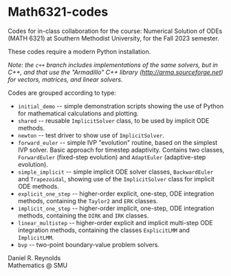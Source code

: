 # Math6321-codes

Codes for in-class collaboration for the course: Numerical Solution of ODEs (MATH 6321) at Southern Methodist University, for the Fall 2023 semester.

These codes require a modern Python installation.

   *Note: the `c++` branch includes implementations of the same solvers, but in C++, and that use the "Armadillo" C++ library (http://arma.sourceforge.net) for vectors, matrices, and linear solvers.*

Codes are grouped according to type:

* `initial_demo` -- simple demonstration scripts showing the use of Python for mathematical calculations and plotting.
* `shared` -- reusable `ImplicitSolver` class, to be used by implicit ODE methods.
* `newton` -- test driver to show use of `ImplicitSolver`.
* `forward_euler` -- simple IVP "evolution" routine, based on the simplest IVP solver.  Basic approach for timestep adaptivity.  Contains two classes, `ForwardEuler` (fixed-step evolution) and `AdaptEuler` (adaptive-step evolution).
* `simple_implicit` -- simple implicit ODE solver classes, `BackwardEuler` and `Trapezoidal`, showing use of the `ImplicitSolver` class for implicit ODE methods.
* `explicit_one_step` -- higher-order explicit, one-step, ODE integration methods, containing the `Taylor2` and `ERK` classes.
* `implicit_one_step` -- higher-order implicit, one-step, ODE integration methods, containing the `DIRK` and `IRK` classes.
* `linear_multistep` -- higher-order explicit and implicit multi-step ODE integration methods, containing the classes `ExplicitLMM` and `ImplicitLMM`.
* `bvp` -- two-point boundary-value problem solvers.

Daniel R. Reynolds  
Mathematics @ SMU  
